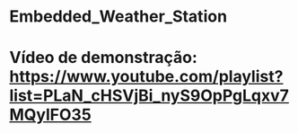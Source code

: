 # Embedded_Weather_Station

# Vídeo de demonstração: https://www.youtube.com/playlist?list=PLaN_cHSVjBi_nyS9OpPgLqxv7MQylFO35
